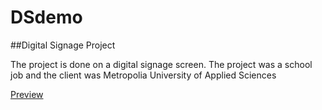 # DSdemo

##Digital Signage Project
<p> 
The project is done on a digital signage screen. The project was a school job and the client was Metropolia University of Applied Sciences
</p>
<p><a href="http://users.metropolia.fi/~mariksep/vuosi2_periodi_3/projekti/">Preview</a></p>

